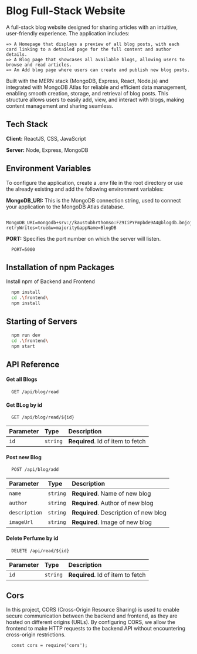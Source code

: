 # Blog Full-Stack Website

A full-stack blog website designed for sharing articles with an intuitive, user-friendly experience. The application includes:

    => A Homepage that displays a preview of all blog posts, with each card linking to a detailed page for the full content and author details.
    => A Blog page that showcases all available blogs, allowing users to browse and read articles.
    => An Add blog page where users can create and publish new blog posts.

Built with the MERN stack (MongoDB, Express, React, Node.js) and integrated with MongoDB Atlas for reliable and efficient data management, enabling smooth creation, storage, and retrieval of blog posts. This structure allows users to easily add, view, and interact with blogs, making content management and sharing seamless.


## Tech Stack

**Client:** ReactJS, CSS, JavaScript

**Server:** Node, Express, MongoDB


## Environment Variables

To configure the application, create a .env file in the root directory or use the already existing and add the following environment variables:

**MongoDB_URI:** 
This is the MongoDB connection string, used to connect your application to the MongoDB Atlas database.

```http
  MongoDB_URI=mongodb+srv://kaustubhrthomso:FZ9IiPYPmpbde9A4@blogdb.bnjoj.mongodb.net/?retryWrites=true&w=majority&appName=BlogDB
```
**PORT:** 
Specifies the port number on which the server will listen.

```http
  PORT=5000
```


## Installation of npm Packages

Install npm of Backend and Frontend

```bash
  npm install
  cd .\frontend\
  npm install 
```
## Starting of Servers

```bash
  npm run dev
  cd .\frontend\
  npm start 
```
## API Reference

#### Get all Blogs

```http
  GET /api/blog/read
```


#### Get BLog by id

```http
  GET /api/blog/read/${id}
```

| Parameter | Type     | Description                       |
| :-------- | :------- | :-------------------------------- |
| `id`      | `string` | **Required**. Id of item to fetch |

#### Post new Blog

```http
  POST /api/blog/add
```
| Parameter | Type     | Description                       |
| :-------- | :------- | :-------------------------------- |
| `name`      | `string` | **Required**. Name of new blog |
| `author`      | `string` | **Required**. Author of new blog |
| `description`      | `string` | **Required**. Description of new blog |
| `imageUrl`      | `string` | **Required**. Image of new blog |


#### Delete Perfume by id

```http
  DELETE /api/read/${id}
```

| Parameter | Type     | Description                       |
| :-------- | :------- | :-------------------------------- |
| `id`      | `string` | **Required**. Id of item to fetch |


## Cors

In this project, CORS (Cross-Origin Resource Sharing) is used to enable secure communication between the backend and frontend, as they are hosted on different origins (URLs). By configuring CORS, we allow the frontend to make HTTP requests to the backend API without encountering cross-origin restrictions. 

```http
  const cors = require('cors');
```
